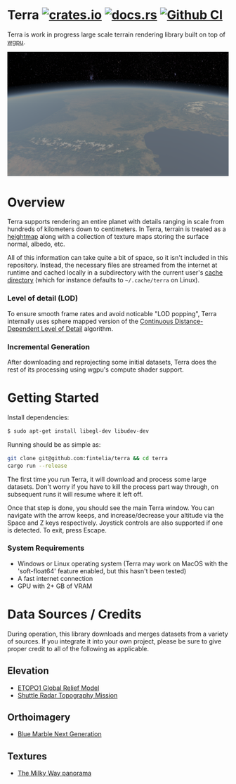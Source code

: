 # Terra [![crates.io](https://img.shields.io/crates/v/terra.svg)](https://crates.io/crates/terra) [![docs.rs](https://docs.rs/terra/badge.svg)](https://docs.rs/terra) [![Github CI](https://img.shields.io/github/workflow/status/fintelia/terra/Rust)](https://github.com/fintelia/terra/actions?query=workflow%3ARust)

Terra is work in progress large scale terrain rendering library built on top of
[wgpu](https://github.com/gfx-rs/wgpu).

![Screenshot](/screenshot.png?raw=true)

# Overview

Terra supports rendering an entire planet with details ranging in scale from
hundreds of kilometers down to centimeters. In Terra, terrain is treated as a
[heightmap](https://en.wikipedia.org/wiki/Heightmap) along with a collection of
texture maps storing the surface normal, albedo, etc.

All of this information can take quite a bit of space, so it isn't included in
this repository. Instead, the necessary files are streamed from the internet at
runtime and cached locally in a subdirectory with the current user's [cache
directory](https://docs.rs/dirs/3.0.1/dirs/fn.cache_dir.html) (which for
instance defaults to `~/.cache/terra` on Linux).

### Level of detail (LOD)

To ensure smooth frame rates and avoid noticable "LOD popping", Terra internally
uses sphere mapped version of the [Continuous Distance-Dependent Level of
Detail](https://pdfs.semanticscholar.org/6a75/892f45b72f8765379134e8d2a4ed6a04f1b0.pdf)
algorithm.

### Incremental Generation

After downloading and reprojecting some initial datasets, Terra does the rest of
its processing using wgpu's compute shader support.

# Getting Started

Install dependencies:

```bash
$ sudo apt-get install libegl-dev libudev-dev
```

Running should be as simple as:

```bash
git clone git@github.com:fintelia/terra && cd terra
cargo run --release
```

The first time you run Terra, it will download and process some large
datasets. Don't worry if you have to kill the process part way through, on
subsequent runs it will resume where it left off.

Once that step is done, you should see the main Terra window. You can navigate
with the arrow keeps, and increase/decrease your altitude via the Space and Z
keys respectively. Joystick controls are also supported if one is detected. To
exit, press Escape.

### System Requirements

* Windows or Linux operating system (Terra may work on MacOS with the 'soft-float64' feature enabled, but this hasn't been tested)
* A fast internet connection
* GPU with 2+ GB of VRAM

# Data Sources / Credits

During operation, this library downloads and merges datasets from a variety of sources. If you integrate
it into your own project, please be sure to give proper credit to all of the following as applicable.

## Elevation

* [ETOPO1 Global Relief Model](https://www.ngdc.noaa.gov/mgg/global)
* [Shuttle Radar Topography Mission](https://www.usgs.gov/centers/eros/science/usgs-eros-archive-digital-elevation-shuttle-radar-topography-mission-srtm-1-arc)

## Orthoimagery

* [Blue Marble Next Generation](https://visibleearth.nasa.gov/view.php?id=76487)

## Textures

* [The Milky Way panorama](https://www.eso.org/public/images/eso0932a/)
